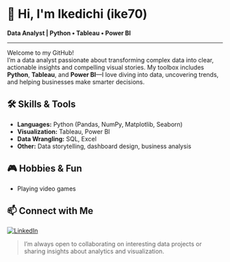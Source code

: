 # 👋 Hi, I'm Ikedichi (ike70)

**Data Analyst | Python • Tableau • Power BI**

---

Welcome to my GitHub!  
I’m a data analyst passionate about transforming complex data into clear, actionable insights and compelling visual stories. My toolbox includes **Python**, **Tableau**, and **Power BI**—I love diving into data, uncovering trends, and helping businesses make smarter decisions.

## 🛠️ Skills & Tools

- **Languages:** Python (Pandas, NumPy, Matplotlib, Seaborn)
- **Visualization:** Tableau, Power BI
- **Data Wrangling:** SQL, Excel
- **Other:** Data storytelling, dashboard design, business analysis

## 🎮 Hobbies & Fun

- Playing video games

## 📫 Connect with Me

[![LinkedIn](https://img.shields.io/badge/LinkedIn-blue?logo=linkedin&logoColor=white)](https://www.linkedin.com/in/ikedichi-akara-b7602b1a3)

> I’m always open to collaborating on interesting data projects or sharing insights about analytics and visualization.
